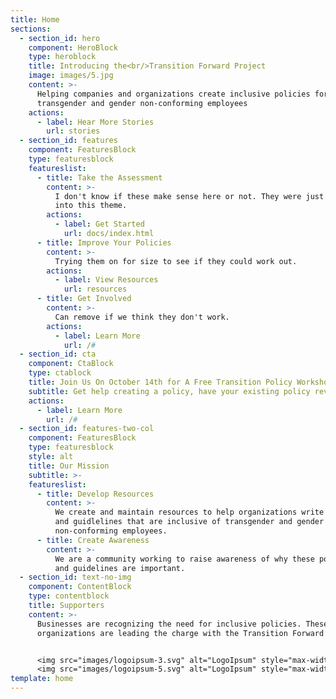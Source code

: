 ```yaml
---
title: Home
sections:
  - section_id: hero
    component: HeroBlock
    type: heroblock
    title: Introducing the<br/>Transition Forward Project
    image: images/5.jpg
    content: >-
      Helping companies and organizations create inclusive policies for
      transgender and gender non-conforming employees
    actions:
      - label: Hear More Stories
        url: stories
  - section_id: features
    component: FeaturesBlock
    type: featuresblock
    featureslist:
      - title: Take the Assessment
        content: >-
          I don't know if these make sense here or not. They were just built
          into this theme.
        actions:
          - label: Get Started
            url: docs/index.html
      - title: Improve Your Policies
        content: >-
          Trying them on for size to see if they could work out.
        actions:
          - label: View Resources
            url: resources
      - title: Get Involved
        content: >-
          Can remove if we think they don't work.
        actions:
          - label: Learn More
            url: /#
  - section_id: cta
    component: CtaBlock
    type: ctablock
    title: Join Us On October 14th for A Free Transition Policy Workshop
    subtitle: Get help creating a policy, have your existing policy reviewed, and more.
    actions:
      - label: Learn More
        url: /#
  - section_id: features-two-col
    component: FeaturesBlock
    type: featuresblock
    style: alt
    title: Our Mission
    subtitle: >-
    featureslist:
      - title: Develop Resources
        content: >-
          We create and maintain resources to help organizations write policies
          and guidlelines that are inclusive of transgender and gender
          non-conforming employees.
      - title: Create Awareness
        content: >-
          We are a community working to raise awareness of why these policies
          and guidelines are important.
  - section_id: text-no-img
    component: ContentBlock
    type: contentblock
    title: Supporters
    content: >-
      Businesses are recognizing the need for inclusive policies. These
      organizations are leading the charge with the Transition Forward Project.


      <img src="images/logoipsum-3.svg" alt="LogoIpsum" style="max-width: 395px" />
      <img src="images/logoipsum-5.svg" alt="LogoIpsum" style="max-width: 395px" />
template: home
---
```

